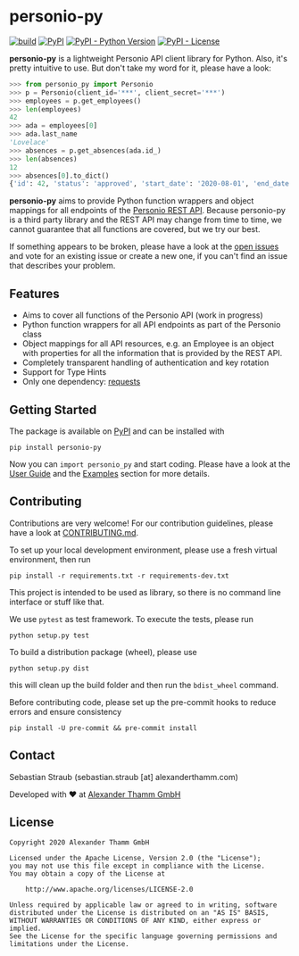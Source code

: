 # personio-py

[![build](https://github.com/at-gmbh/personio-py/workflows/build/badge.svg?branch=master&event=push)](https://github.com/at-gmbh/personio-py/actions?query=workflow%3Abuild)
[![PyPI](https://img.shields.io/pypi/v/personio-py)](https://pypi.org/project/personio-py/)
[![PyPI - Python Version](https://img.shields.io/pypi/pyversions/personio-py)](https://pypi.org/project/personio-py/)
[![PyPI - License](https://img.shields.io/pypi/l/personio-py)](./LICENSE)

**personio-py** is a lightweight Personio API client library for Python. Also, it's pretty intuitive to use. But don't take my word for it, please have a look:

```python
>>> from personio_py import Personio
>>> p = Personio(client_id='***', client_secret='***')
>>> employees = p.get_employees()
>>> len(employees)
42
>>> ada = employees[0]
>>> ada.last_name
'Lovelace'
>>> absences = p.get_absences(ada.id_)
>>> len(absences)
12
>>> absences[0].to_dict()
{'id': 42, 'status': 'approved', 'start_date': '2020-08-01', 'end_date': '2020-08-16', ...}
```

**personio-py** aims to provide Python function wrappers and object mappings for all endpoints of the [Personio REST API](https://developer.personio.de/reference). Because personio-py is a third party library and the REST API may change from time to time, we cannot guarantee that all functions are covered, but we try our best.

If something appears to be broken, please have a look at the [open issues](https://github.com/at-gmbh/personio-py/issues) and vote for an existing issue or create a new one, if you can't find an issue that describes your problem.

## Features

* Aims to cover all functions of the Personio API (work in progress)
* Python function wrappers for all API endpoints as part of the Personio class
* Object mappings for all API resources, e.g. an Employee is an object with properties for all the information that is provided by the REST API.
* Completely transparent handling of authentication and key rotation
* Support for Type Hints
* Only one dependency: [requests](https://pypi.org/project/requests/)

## Getting Started

The package is available on [PyPI](https://pypi.org/project/personio-py/) and can be installed with

    pip install personio-py

Now you can `import personio_py` and start coding. Please have a look at the [User Guide](guide.md) and the [Examples](examples.md) section for more details.

## Contributing

Contributions are very welcome! For our contribution guidelines, please have a look at [CONTRIBUTING.md](./CONTRIBUTING.md).

To set up your local development environment, please use a fresh virtual environment, then run

    pip install -r requirements.txt -r requirements-dev.txt

This project is intended to be used as library, so there is no command line interface or stuff like that.

We use `pytest` as test framework. To execute the tests, please run

    python setup.py test

To build a distribution package (wheel), please use

    python setup.py dist

this will clean up the build folder and then run the `bdist_wheel` command.

Before contributing code, please set up the pre-commit hooks to reduce errors and ensure consistency

    pip install -U pre-commit && pre-commit install

## Contact

Sebastian Straub (sebastian.straub [at] alexanderthamm.com)

Developed with ❤ at [Alexander Thamm GmbH](https://www.alexanderthamm.com/)

## License

    Copyright 2020 Alexander Thamm GmbH

    Licensed under the Apache License, Version 2.0 (the "License");
    you may not use this file except in compliance with the License.
    You may obtain a copy of the License at

        http://www.apache.org/licenses/LICENSE-2.0

    Unless required by applicable law or agreed to in writing, software
    distributed under the License is distributed on an "AS IS" BASIS,
    WITHOUT WARRANTIES OR CONDITIONS OF ANY KIND, either express or implied.
    See the License for the specific language governing permissions and
    limitations under the License.
